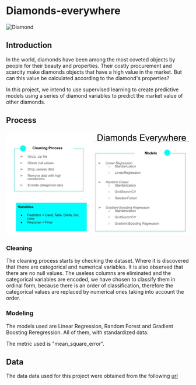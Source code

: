 # Diamonds-everywhere


![Diamond](http://admin.acceleratingscience.com/mining/wp-content/uploads/sites/3/2018/04/diamond.jpg)

## Introduction  
In the world, diamonds have been among the most coveted objects by people for their beauty and properties. Their costly procurement and scarcity make diamonds objects that have a high value in the market. But can this value be calculated according to the diamond's properties?

In this project, we intend to use supervised learning to create predictive models using a series of diamond variables to predict the market value of other diamonds.

## Process


![Diamonds](images\diamonds-everywhere.jpg)


### Cleaning

The cleaning process starts by checking the dataset. Where it is discovered that there are categorical and numerical variables. It is also observed that there are no null values.  The useless columns are eliminated and the categorical variables are encoded, we have chosen to classify them in ordinal form, because there is an order of classification, therefore the categorical values are replaced by numerical ones taking into account the order.

### Modeling
The models used are Linear Regression, Random Forest and Gradient Boosting Reregression.
All of them, with standardized data.

The metric used is "mean_square_error".


## Data 

The data data used for this project were obtained from the following [url](https://www.kaggle.com/c/diamonds-datamad0121/)



